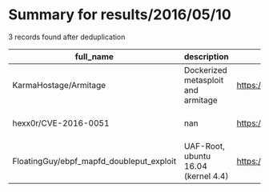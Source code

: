 
# Summary for results/2016/05/10
    
3 records found after deduplication

| full_name | description | html_url | matched_list | matched_count | pushed_at | size | stargazers_count | language | forks_count | vul_ids |
|------------------------------------------|--------------------------------------|-------------------------------------------------------------|----------------------------------|-----------------|---------------------------|--------|--------------------|------------|---------------|-------------------|
| KarmaHostage/Armitage | Dockerized metasploit and armitage | https://github.com/KarmaHostage/Armitage | ['metasploit module OR payload'] | 1 | 2016-05-10 14:58:35+00:00 | 1 | 2 | Shell | 2 | [] |
| hexx0r/CVE-2016-0051 | nan | https://github.com/hexx0r/CVE-2016-0051 | ['cve-2'] | 1 | 2016-05-10 22:41:12+00:00 | 10417 | 39 | nan | 16 | ['CVE-2016-0051'] |
| FloatingGuy/ebpf_mapfd_doubleput_exploit | UAF-Root, ubuntu 16.04 (kernel 4.4) | https://github.com/FloatingGuy/ebpf_mapfd_doubleput_exploit | ['exploit'] | 1 | 2016-05-10 07:39:55+00:00 | 3 | 1 | C | 1 | [] |
